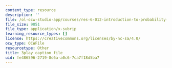 ```yaml
---
content_type: resource
description: ''
file: /ol-ocw-studio-app/courses/res-6-012-introduction-to-probability-spring-2018/fe48659627198d6aa0c67ca7f18d5ba7_GOmLwHaa8Ik.srt
file_size: 9051
file_type: application/x-subrip
learning_resource_types: []
license: https://creativecommons.org/licenses/by-nc-sa/4.0/
ocw_type: OCWFile
resourcetype: Other
title: 3play caption file
uid: fe486596-2719-8d6a-a0c6-7ca7f18d5ba7
---
```

